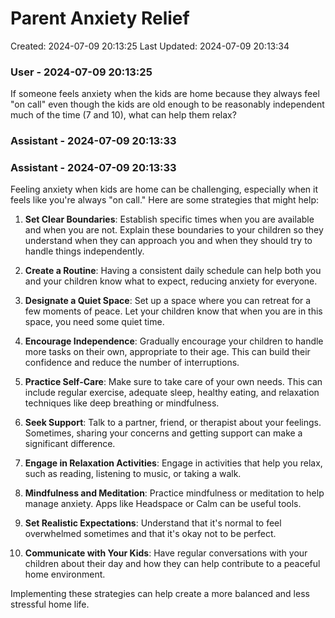 # Parent Anxiety Relief

Created: 2024-07-09 20:13:25
Last Updated: 2024-07-09 20:13:34

### User - 2024-07-09 20:13:25

If someone feels anxiety when the kids are home because they always feel "on call" even though the kids are old enough to be reasonably independent much of the time (7 and 10), what can help them relax?

### Assistant - 2024-07-09 20:13:33



### Assistant - 2024-07-09 20:13:33

Feeling anxiety when kids are home can be challenging, especially when it feels like you're always "on call." Here are some strategies that might help:

1. **Set Clear Boundaries**: Establish specific times when you are available and when you are not. Explain these boundaries to your children so they understand when they can approach you and when they should try to handle things independently.

2. **Create a Routine**: Having a consistent daily schedule can help both you and your children know what to expect, reducing anxiety for everyone.

3. **Designate a Quiet Space**: Set up a space where you can retreat for a few moments of peace. Let your children know that when you are in this space, you need some quiet time.

4. **Encourage Independence**: Gradually encourage your children to handle more tasks on their own, appropriate to their age. This can build their confidence and reduce the number of interruptions.

5. **Practice Self-Care**: Make sure to take care of your own needs. This can include regular exercise, adequate sleep, healthy eating, and relaxation techniques like deep breathing or mindfulness.

6. **Seek Support**: Talk to a partner, friend, or therapist about your feelings. Sometimes, sharing your concerns and getting support can make a significant difference.

7. **Engage in Relaxation Activities**: Engage in activities that help you relax, such as reading, listening to music, or taking a walk. 

8. **Mindfulness and Meditation**: Practice mindfulness or meditation to help manage anxiety. Apps like Headspace or Calm can be useful tools.

9. **Set Realistic Expectations**: Understand that it's normal to feel overwhelmed sometimes and that it's okay not to be perfect. 

10. **Communicate with Your Kids**: Have regular conversations with your children about their day and how they can help contribute to a peaceful home environment. 

Implementing these strategies can help create a more balanced and less stressful home life.


